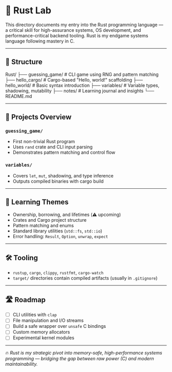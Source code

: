 # 🦀 Rust Lab

This directory documents my entry into the Rust programming language — a critical skill for high-assurance systems, OS development, and performance-critical backend tooling. Rust is my endgame systems language following mastery in C.

---

## 📁 Structure

Rust/
├── guessing_game/ # CLI game using RNG and pattern matching
├── hello_cargo/ # Cargo-based "Hello, world!" scaffolding
├── hello_world/ # Basic syntax introduction
├── variables/ # Variable types, shadowing, mutability
├── notes/ # Learning journal and insights
└── README.md

---

## 📘 Projects Overview

### `guessing_game/`
- First non-trivial Rust program
- Uses `rand` crate and CLI input parsing
- Demonstrates pattern matching and control flow

### `variables/`
- Covers `let`, `mut`, shadowing, and type inference
- Outputs compiled binaries with cargo build

---

## 🧠 Learning Themes

- Ownership, borrowing, and lifetimes (⚠️ upcoming)
- Crates and Cargo project structure
- Pattern matching and enums
- Standard library utilities (`std::fs`, `std::io`)
- Error handling: `Result`, `Option`, `unwrap`, `expect`

---

## 🛠 Tooling

- `rustup`, `cargo`, `clippy`, `rustfmt`, `cargo-watch`
- `target/` directories contain compiled artifacts (usually in `.gitignore`)

---

## 🛣️ Roadmap

- [ ] CLI utilities with `clap`
- [ ] File manipulation and I/O streams
- [ ] Build a safe wrapper over `unsafe` C bindings
- [ ] Custom memory allocators
- [ ] Experimental kernel modules

---

🔥 *Rust is my strategic pivot into memory-safe, high-performance systems programming — bridging the gap between raw power (C) and modern maintainability.*
